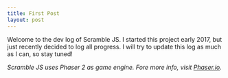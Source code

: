 ```yaml
---
title: First Post
layout: post
---
```


Welcome to the dev log of Scramble JS. I started this project early 2017, but just recently decided to log all progress. I will try to update this log as much as I can, so stay tuned!
 
*Scramble JS uses Phaser 2 as game engine. Fore more info, visit [Phaser.io](http://www.phaser.io).*